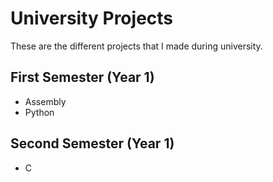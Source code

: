 # University Projects
These are the different projects that I made during university.
## First Semester (Year 1)
- Assembly
- Python
## Second Semester (Year 1)
- C
